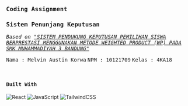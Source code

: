 ### <samp>Coding Assignment</samp>

### <samp>Sistem Penunjang Keputusan</samp>

<samp><i>Based on <a href="https://pekatpkm.my.id/index.php/JP/article/view/285/234">"SISTEM PENDUKUNG KEPUTUSAN PEMILIHAN SISWA BERPRESTASI MENGGUNAKAN METODE WEIGHTED PRODUCT (WP) PADA SMK MUHAMMADIYAH 3 BANDUNG"</a></i></samp>

<samp>Nama : Melvin Austin Korwa</samp>
<samp>NPM : 10121709</samp>
<samp>Kelas : 4KA18</samp>

<br>

#### <samp>Built With</samp>

![React](https://img.shields.io/badge/react-%2320232a.svg?style=for-the-badge&logo=react&logoColor=%2361DAFB)
![JavaScript](https://img.shields.io/badge/javascript-%23323330.svg?style=for-the-badge&logo=javascript&logoColor=%23F7DF1E)
![TailwindCSS](https://img.shields.io/badge/tailwindcss-%2338B2AC.svg?style=for-the-badge&logo=tailwind-css&logoColor=white)
